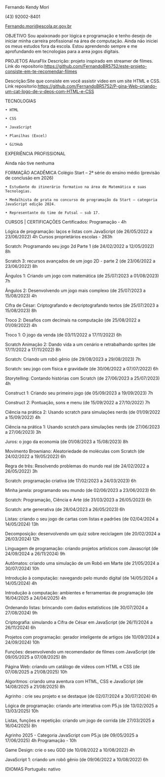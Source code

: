 Fernando Kendy Mori

(43) 92002-8401

Fernando.mori@escola.pr.gov.br


OBJETIVO
Sou apaixonado por lógica e programação e tenho desejo de iniciar minha carreira profissional na área de computação. Ainda não iniciei os meus estudos fora da escola. Estou aprendendo sempre e me aprofundando em tecnologias para a area jogos digitais.


PROJETOS 
AluraFlix 
Descrição: projeto inspirado em streamer de filmes. Link do repositorio:https://github.com/FernandoBR5752/este-projeto-consiste-em-te-recomendar-filmes



Descrição:Site que consiste em você assistir video em um site HTML e CSS. Link repositorio:https://github.com/FernandoBR5752/P-gina-Web-criando-um-cat-logo-de-v-deos-com-HTML-e-CSS


TECNOLOGIAS 
    
    • HTML 
    
    • CSS 
    
    • JavaScript 
   
    • Planilhas (Excel) 
   
    • GitHub 







EXPERIÊNCIA PROFISSIONAL

Ainda não tive nenhuma



FORMAÇÃO ACADÊMICA
Colégio Start – 2ª série do ensino médio (previsão de conclusão em 2026) 
   
    • Estudante do itinerário formativo na área de Matemática e suas Tecnologias. 
   
    • Medalhista de prata no concurso de programação da Start – categoria JavaScript edição 2024. 
    
    • Representante do time de Futsal – sub 17. 


CURSOS | CERTIFICAÇÕES
Certificados:
Programação - 4h

Lógica de programação: laços e listas com JavaScript (de 26/05/2022 a 23/06/2022) 4h
Cursos proprietários escolas - 263h

Scratch: Programando seu jogo 2d Parte 1 (de 24/02/2022 a 12/05/2022) 8h

Scratch 3: recursos avançados de um jogo 2D - parte 2 (de 23/06/2022 a 23/06/2022) 8h

Ângulos 1: Criando um jogo com matemática (de 25/07/2023 a 01/08/2023) 7h

Ângulos 2: Desenvolvendo um jogo mais complexo (de 25/07/2023 a 15/08/2023) 4h

Cifra de César: Criptografando e decriptografando textos (de 25/07/2023 a 15/08/2023) 8h

Troco 2: Desafios com decimais na computação (de 25/08/2022 a 01/09/2022) 4h

Troco 1: O jogo da venda (de 03/11/2022 a 17/11/2022) 6h

Scratch Animação 2: Dando vida a um cenário e retrabalhando sprites (de 17/11/2022 a 17/11/2022) 8h

Scratch: Criando um robô gênio (de 29/08/2023 a 29/08/2023) 7h

Scratch: seu jogo com física e gravidade (de 30/06/2022 a 07/07/2022) 6h

Storytelling: Contando histórias com Scratch (de 27/06/2023 a 25/07/2023) 4h

Construct 1: Criando seu primeiro jogo (de 05/09/2023 a 19/09/2023) 7h

Construct 2: Pontuação, sons e menu (de 15/09/2022 a 27/10/2022) 7h

Ciência na prática 2: Usando scratch para simulações nerds (de 01/09/2022 a 15/09/2022) 4h

Ciência na prática 1: Usando scratch para simulações nerds (de 27/06/2023 a 27/06/2023) 3h

Juros: o jogo da economia (de 01/08/2023 a 15/08/2023) 8h

Movimento Browniano: Aleatoriedade de moléculas com Scratch (de 24/02/2022 a 19/05/2022) 6h

Regra de três: Resolvendo problemas do mundo real (de 24/02/2022 a 26/05/2022) 3h

Scratch: programação criativa (de 17/02/2023 a 24/03/2023) 6h

Minha janela: programando seu mundo (de 02/06/2023 a 23/06/2023) 6h

Scratch: Programação, Ciência e Arte (de 31/03/2023 a 26/05/2023) 6h

Scratch: arte generativa (de 28/04/2023 a 26/05/2023) 6h

Listas: criando o seu jogo de cartas com listas e padrões (de 02/04/2024 a 14/05/2024) 13h

Decomposição: desenvolvendo um quiz sobre reciclagem (de 20/02/2024 a 26/03/2024) 12h

Linguagem de programação: criando projetos artísticos com Javascript (de 24/09/2024 a 26/11/2024) 9h

Autômatos: criando uma simulação de um Robô em Marte (de 21/05/2024 a 30/07/2024) 10h

Introdução à computação: navegando pelo mundo digital (de 14/05/2024 a 14/05/2024) 4h

Introdução à computação: ambientes e ferramentas de programação (de 16/04/2025 a 24/04/2025) 4h

Ordenando listas: brincando com dados estatísticos (de 30/07/2024 a 27/08/2024) 9h

Criptografia: simulando a Cifra de César em JavaScript (de 26/11/2024 a 26/11/2024) 6h

Projetos com programação: gerador inteligente de artigos (de 10/09/2024 a 24/09/2024) 10h

Funções: desenvolvendo um recomendador de filmes com JavaScript (de 09/05/2025 a 07/08/2025) 8h

Página Web: criando um catálogo de vídeos com HTML e CSS (de 07/08/2025 a 21/08/2025) 10h

Algoritmos: criando uma aventura com HTML, CSS e JavaScript (de 14/08/2025 a 21/08/2025) 8h

Agrinho : crie seu projeto e se destaque (de 02/07/2024 a 30/07/2024) 6h

Lógica de programação: criando arte interativa com P5.js (de 13/02/2025 a 13/03/2025) 10h

Listas, funções e repetição: criando um jogo de corrida (de 27/03/2025 a 16/04/2025) 8h

Agrinho 2025 - Categoria JavaScript com P5.js (de 09/05/2025 a 17/06/2025) 4h
Programação - 10h

Game Design: crie o seu GDD (de 10/08/2022 a 10/08/2022) 4h

JavaScript 1: criando um robô gênio (de 09/06/2022 a 10/08/2022) 6h

IDIOMAS
Português: nativo
